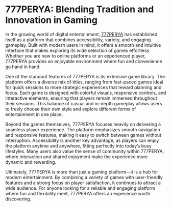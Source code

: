 # 777PERYA: Blending Tradition and Innovation in Gaming

In the growing world of digital entertainment, [777PERYA](https://777perya-ph.com) has established itself as a platform that combines accessibility, variety, and engaging gameplay. Built with modern users in mind, it offers a smooth and intuitive interface that makes exploring its wide selection of games effortless. Whether you are new to online platforms or an experienced player, 777PERYA provides an enjoyable environment where fun and convenience go hand in hand.

One of the standout features of 777PERYA is its extensive game library. The platform offers a diverse mix of titles, ranging from fast-paced games ideal for quick sessions to more strategic experiences that reward planning and focus. Each game is designed with colorful visuals, responsive controls, and interactive elements, ensuring that players remain immersed throughout their sessions. This balance of casual and in-depth gameplay allows users to freely choose their own style and explore different forms of entertainment in one place.

Beyond the games themselves, 777PERYA focuses heavily on delivering a seamless player experience. The platform emphasizes smooth navigation and responsive features, making it easy to switch between games without interruption. Accessibility is another key advantage, as players can enjoy the platform anytime and anywhere, fitting perfectly into today’s busy lifestyles. Many users also value the sense of community within 777PERYA, where interaction and shared enjoyment make the experience more dynamic and rewarding.

Ultimately, 777PERYA is more than just a gaming platform—it is a hub for modern entertainment. By combining a variety of games with user-friendly features and a strong focus on player satisfaction, it continues to attract a wide audience. For anyone looking for a reliable and engaging platform where fun and flexibility meet, 777PERYA offers an experience worth discovering.
